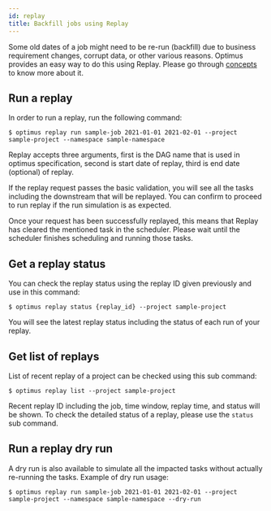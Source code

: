 ```yaml
---
id: replay
title: Backfill jobs using Replay
---
```


Some old dates of a job might need to be re-run (backfill) due to business requirement changes, corrupt data, or other 
various reasons. Optimus provides an easy way to do this using Replay. Please go through 
[concepts](../concepts/overview.md) to know more about it.

## Run a replay

In order to run a replay, run the following command:

```shell
$ optimus replay run sample-job 2021-01-01 2021-02-01 --project sample-project --namespace sample-namespace
```

Replay accepts three arguments, first is the DAG name that is used in optimus specification, second is 
start date of replay, third is end date (optional) of replay.

If the replay request passes the basic validation, you will see all the tasks including the downstream that will be 
replayed. You can confirm to proceed to run replay if the run simulation is as expected.

Once your request has been successfully replayed, this means that Replay has cleared the mentioned task in the scheduler.
Please wait until the scheduler finishes scheduling and running those tasks. 

## Get a replay status

You can check the replay status using the replay ID given previously and use in this command:

```shell
$ optimus replay status {replay_id} --project sample-project
```

You will see the latest replay status including the status of each run of your replay.

## Get list of replays

List of recent replay of a project can be checked using this sub command:

```shell
$ optimus replay list --project sample-project
```

Recent replay ID including the job, time window, replay time, and status will be shown. To check the detailed status of a 
replay, please use the `status` sub command.

## Run a replay dry run

A dry run is also available to simulate all the impacted tasks without actually re-running the tasks. Example of dry run
usage:

```shell
$ optimus replay run sample-job 2021-01-01 2021-02-01 --project sample-project --namespace sample-namespace --dry-run
```
